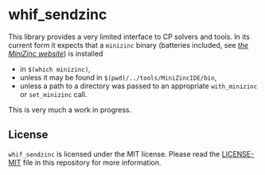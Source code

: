 whif_sendzinc
=============

This library provides a very limited interface to CP solvers and
tools.  In its current form it expects that a `minizinc` binary
(batteries included, see [_the MiniZinc
website_](https://www.minizinc.org/software.html)) is installed

  - in `$(which minizinc)`,
  - unless it may be found in `$(pwd)/../tools/MiniZincIDE/bin`,
  - unless a path to a directory was passed to an appropriate
    `with_minizinc` or `set_minizinc` call.

This is very much a work in progress.

## License

`whif_sendzinc` is licensed under the MIT license.  Please read the
[LICENSE-MIT](LICENSE-MIT) file in this repository for more
information.
